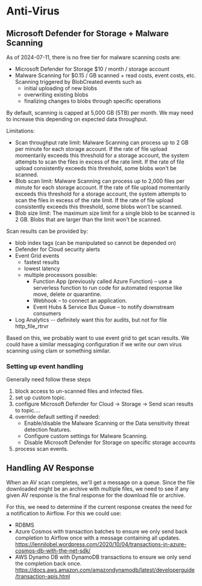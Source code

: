 # Anti-Virus

## Microsoft Defender for Storage + Malware Scanning
As of 2024-07-11, there is no free tier for malware scanning costs are:
- Microsoft Defender for Storage $10 / month / storage account
- Malware Scanning for $0.15 / GB scanned + read costs, event costs, etc. Scanning triggered by BlobCreated events such as
  + initial uploading of new blobs
  + overwriting existing blobs
  + finalizing changes to blobs through specific operations

By default, scanning is capped at 5,000 GB (5TB) per month. We may need to increase this depending on expected data throughput.

Limitations:
- Scan throughput rate limit: Malware Scanning can process up to 2 GB per minute for each storage account. If the rate of file upload momentarily exceeds this threshold for a storage account, the system attempts to scan the files in excess of the rate limit. If the rate of file upload consistently exceeds this threshold, some blobs won't be scanned.
- Blob scan limit: Malware Scanning can process up to 2,000 files per minute for each storage account. If the rate of file upload momentarily exceeds this threshold for a storage account, the system attempts to scan the files in excess of the rate limit. If the rate of file upload consistently exceeds this threshold, some blobs won't be scanned.
- Blob size limit: The maximum size limit for a single blob to be scanned is 2 GB. Blobs that are larger than the limit won't be scanned.


Scan results can be provided by:
- blob index tags (can be manipulated so cannot be depended on)
- Defender for Cloud security alerts
- Event Grid events
  + fastest results
  + lowest latency
  + multiple processors possible:
    - Function App (previously called Azure Function) – use a serverless function to run code for automated response like move, delete or quarantine.
    - Webhook – to connect an application.
    - Event Hubs & Service Bus Queue – to notify downstream consumers
- Log Analytics -- definitely want this for audits, but not for file http_file_rtrvr

Based on this, we probably want to use event grid to get scan results. We could have a similar messaging configuration if we write our own virus scanning using clam or something similar.

### Setting up event handling
Generally need follow these steps
1. block access to un-scanned files and infected files.
2. set up custom topic.
3. configure Microsoft Defender for Cloud -> Storage -> Send scan results to topic....
4. override default setting if needed:
   - Enable/disable the Malware Scanning or the Data sensitivity threat detection features.
   - Configure custom settings for Malware Scanning.
   - Disable Microsoft Defender for Storage on specific storage accounts
5. process scan events.
  


## Handling AV Response
When an AV scan completes, we'll get a message on a queue. Since the file downloaded might be an archive with multiple files, we need to see if any given AV response is the final response for the download file or archive.

For this, we need to determine if the current response creates the need for a notification to Airflow. For this we could use:
- RDBMS
- Azure Cosmos with transaction batches to ensure we only send back completion to Airflow once with a message containing all updates. https://lennilobel.wordpress.com/2020/10/04/transactions-in-azure-cosmos-db-with-the-net-sdk/
- AWS Dynamo DB with DynamoDB transactions to ensure we only send the completion back once. https://docs.aws.amazon.com/amazondynamodb/latest/developerguide/transaction-apis.html

